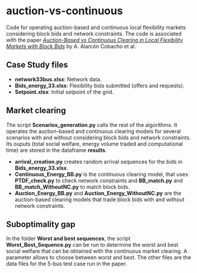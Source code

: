 # auction-vs-continuous
Code for operating auction-based and continuous local flexibility markets considering block bids and network constraints. The code is associated with the paper [*Auction-Based vs Continuous Clearing in Local Flexibility Markets with Block Bids*](https://arxiv.org/abs/2110.06028) by A. Alarcón Cobacho et al.

## Case Study files
 * **network33bus.xlsx**: Network data.
 * **Bids_energy_33.xlsx**: Flexibility bids submitted (offers and requests).
 * **Setpoint.xlsx**: Initial setpoint of the grid.

## Market clearing 
The script **Scenarios_generation.py** calls the rest of the algorithms. It operates the auction-based and continuous clearing models for several scenarios with and without considering block bids and network constraints. Its ouputs (total social welfare, energy volume traded and computational time) are stored in the dataframe **results**.
  * **arrival_creation.py** creates random arrival sequences for the bids in **Bids_energy_33.xlsx**.
  * **Continuous_Energy_BB.py** is the continuous clearing model, that uses **PTDF_check.py** to check network constraints and **BB_match.py** and **BB_match_WithoutNC.py** to match block bids. 
  *  **Auction_Energy_BB.py** and **Auction_Energy_WithoutNC.py** are the auction-based clearing models that trade block bids with and without network constraints.

## Suboptimality gap
In the folder **Worst and best sequences**, the script **Worst_Best_Sequence.py** can be run to determine the worst and best social welfare that can be obtained with the continuous market clearing. A parameter allows to choose between worst and best. The other files are the data files for the 5-bus test case run in the paper.

  
